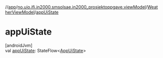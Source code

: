 //[app](../../../index.md)/[no.uio.ifi.in2000.smsolsae.in2000_prosjektoppgave.viewModel](../index.md)/[WeatherViewModel](index.md)/[appUiState](app-ui-state.md)

# appUiState

[androidJvm]\
val [appUiState](app-ui-state.md): StateFlow&lt;[AppUiState](../../no.uio.ifi.in2000.smsolsae.in2000_prosjektoppgave.ui.ui_state/-app-ui-state/index.md)&gt;

